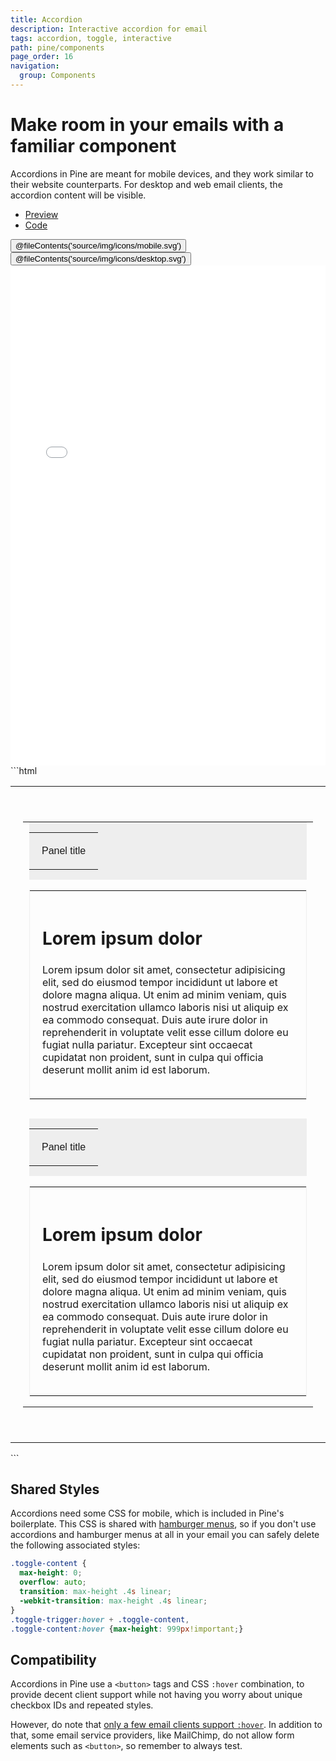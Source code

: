 ```yaml
---
title: Accordion
description: Interactive accordion for email
tags: accordion, toggle, interactive
path: pine/components
page_order: 16
navigation:
  group: Components
---
```


# Make room in your emails with a familiar component

Accordions in Pine are meant for mobile devices, and they work similar to their website counterparts. 
For desktop and web email clients, the accordion content will be visible.

<div class="my-6">
    <ul class="tabs">
        <li class="active"><a href="#accordion-preview">Preview</a></li>
        <li><a href="#accordion-code">Code</a></li>
    </ul>    
    <div id="accordion-preview" class="tab-panel" aria-expanded="true">
        <div class="py-4 bg-grey-lighter">
            <div class="hidden md:flex justify-around bg-grey-lighter pt-4 w-24 mx-auto">
                <button data-preview="mobile" class="text-grey">@fileContents('source/img/icons/mobile.svg')</button>
                <button data-preview="desktop" class="text-grey-darkest">@fileContents('source/img/icons/desktop.svg')</button>
            </div>
            <iframe src="/pine/includes/components/accordion.html" frameborder="0" width="100%" class="block mx-auto transition-all" style="min-height: 800px;"></iframe>
        </div>
    </div>    
    <div id="accordion-code" class="tab-panel" markdown="1" aria-expanded="false">
```html
<table cellpadding="0" cellspacing="0" role="presentation" width="100%">
  <tr>
    <td style="padding: 0 20px;">
      <div class="spacer py-sm-10" style="line-height: 40px;">&zwnj;</div>
      <table cellpadding="0" cellspacing="0" role="presentation" width="100%">
        <tr>
          <td class="col" width="640" style="padding: 0 10px;">
            <div style="margin-bottom: 30px;">
              <a class="toggle-trigger" style="text-decoration: none;">
                <button class="toggle-trigger" style="background-color: #EEEEEE; margin: 0; padding: 0; display: block; width: 100%; text-align: left; border: none; outline: none; font-size: 13px;">
                  <table bgcolor="#EEEEEE" cellpadding="0" cellspacing="0" role="presentation" width="100%">
                    <tr>
                      <td style="padding: 20px;">Panel title</td>
                    </tr>
                  </table>
                </button>
              </a>
              <div class="toggle-content">
                <table cellpadding="0" cellspacing="0" role="presentation" width="100%" style="border: 1px solid #EEEEEE;">
                  <tr>
                    <td style="padding: 20px;">
                      <h2 style="font-size: 28px;">Lorem ipsum dolor</h2>
                      <p>Lorem ipsum dolor sit amet, consectetur adipisicing elit, sed do eiusmod
                        tempor incididunt ut labore et dolore magna aliqua. Ut enim ad minim veniam,
                        quis nostrud exercitation ullamco laboris nisi ut aliquip ex ea commodo
                        consequat. Duis aute irure dolor in reprehenderit in voluptate velit esse
                        cillum dolore eu fugiat nulla pariatur. Excepteur sint occaecat cupidatat non
                        proident, sunt in culpa qui officia deserunt mollit anim id est laborum.</p>
                    </td>
                  </tr>
                </table>
              </div>
            </div>
            <div>
              <a class="toggle-trigger" style="text-decoration: none;">
                <button class="toggle-trigger" style="background-color: #EEEEEE; margin: 0; padding: 0; display: block; width: 100%; text-align: left; border: none; outline: none; font-size: 13px;">
                  <table bgcolor="#EEEEEE" cellpadding="0" cellspacing="0" role="presentation" width="100%">
                    <tr>
                      <td style="padding: 20px;">Panel title</td>
                    </tr>
                  </table>
                </button>
              </a>
              <div class="toggle-content">
                <table cellpadding="0" cellspacing="0" width="100%" role="presentation" style="border: 1px solid #EEEEEE;">
                  <tr>
                    <td style="padding: 20px;">
                      <h2 style="font-size: 28px;">Lorem ipsum dolor</h2>
                      <p>Lorem ipsum dolor sit amet, consectetur adipisicing elit, sed do eiusmod
                        tempor incididunt ut labore et dolore magna aliqua. Ut enim ad minim veniam,
                        quis nostrud exercitation ullamco laboris nisi ut aliquip ex ea commodo
                        consequat. Duis aute irure dolor in reprehenderit in voluptate velit esse
                        cillum dolore eu fugiat nulla pariatur. Excepteur sint occaecat cupidatat non
                        proident, sunt in culpa qui officia deserunt mollit anim id est laborum.</p>
                    </td>
                  </tr>
                </table>
              </div>
            </div>
          </td>
        </tr>
      </table>
      <div class="spacer py-sm-10" style="line-height: 40px;">&zwnj;</div>
    </td>
  </tr>
</table>
```
    </div>
</div>

## Shared Styles

Accordions need some CSS for mobile, which is included in Pine's boilerplate. 
This CSS is shared with [hamburger menus](../components/navigation/#hamburger), so if you don't use 
accordions and hamburger menus at all in your email you can safely delete the following associated styles:

```css
.toggle-content {
  max-height: 0;
  overflow: auto;
  transition: max-height .4s linear;
  -webkit-transition: max-height .4s linear;
}
.toggle-trigger:hover + .toggle-content,
.toggle-content:hover {max-height: 999px!important;}
```

## Compatibility

Accordions in Pine use a `<button>` tags and CSS `:hover` combination, to provide decent client support while not having you worry about unique checkbox IDs and repeated styles.

However, do note that [only a few email clients support `:hover`](https://www.campaignmonitor.com/css/selectors/hover/). 
In addition to that, some email service providers, like MailChimp, do not allow form elements such as `<button>`, so remember to always test.
